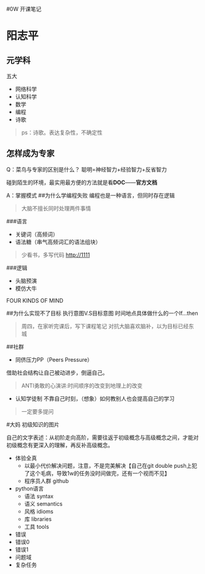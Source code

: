 #0W 开课笔记

# 阳志平
## 元学科
 
 五大
	

- 网络科学
- 认知科学
- 数学
- 编程
- 诗歌
> ps：诗歌。表达复杂性，不确定性
## 怎样成为专家
Q：菜鸟与专家的区别是什么？
聪明=神经智力+经验智力+反省智力

碰到陌生的环境，最实用最方便的方法就是看**DOC**——**官方文档**

A：掌握模式
##为什么学编程失败
编程也是一种语言，但同时存在逻辑
>大脑不擅长同时处理两件事情

###语言
- 关键词（高频词）
- 语法糖（串气高频词汇的语法组块）
>少看书，多写代码 [http://1111](http://1111 "python八荣八耻")

###逻辑
- 头脑预演
- 模仿大牛

FOUR KINDS OF MIND

##为什么实现不了目标
执行意图V.S目标意图
时间地点具体做什么的一个If...then
>周四，在家听完课后，写下课程笔记
对抗大脑喜欢脑补，以为目标已经东城

##社群
- 同侪压力PP（Peers Pressure）

借助社会结构让自己被动进步，倒逼自己。
>ANTI勇敢的心演讲:时间顺序的改变到地理上的改变

- 认知学徒制
不靠自己时刻，（想象）如何教别人也会提高自己的学习
> 一定要多提问

#大妈
初级知识的图片


自己的文字表述：从初阶走向高阶，需要往返于初级概念与高级概念之间，才能对初级概念有更深入的理解，再反补高级概念。

- 体验全真
	- 以最小代价解决问题，注意，不是完美解决【自己在git double push上犯了这个毛病，导致1w的任务没时间做完，还有一个视而不见】
 	- 程序员人群 github
- python语言
	- 语法 syntax
	- 语义 semantics
	- 风格 idioms
	- 库   libraries
	- 工具 tools
- 错误
 - 错误0
 - 错误1
 - 问题域
 - 复杂任务 


